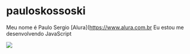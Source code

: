 # pauloskossoski

Meu nome é Paulo Sergio
[Alura](https://www.alura.com.br
Eu estou me desenvolvendo JavaScript

![](https://media.tenor.com/Mk2Rn-L1E_QAAAAC/choccy-malk-yum-choccy.gif)
